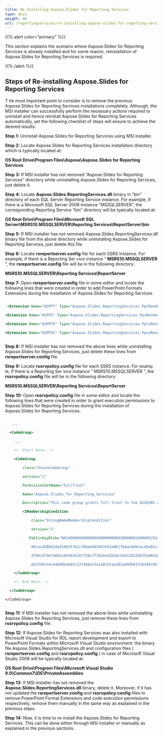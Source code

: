 ```yaml
---
title: Re Installing Aspose.Slides for Reporting Services
type: docs
weight: 40
url: /reportingservices/re-installing-aspose-slides-for-reporting-services/
---
```


{{% alert color="primary" %}} 

This section explains the scenario where Aspose.Slides for Reporting Services is already installed and for some reason, reinstallation of Aspose.Slides for Reporting Services is required. 

{{% /alert %}} 
## **Steps of Re-installing Aspose.Slides for Reporting Services**
T he most important point to consider is to remove the previous Aspose.Slides for Reporting Services installations completely. Although, the MSI installer can successfully perform the necessary actions required to uninstall and hence reinstall Aspose.Slides for Reporting Services automatically, yet the following checklist of steps will ensure to achieve the desired results: 

**Step** **1:** Uninstall Aspose.Slides for Reporting Services using MSI installer. 


**Step** **2:** Locate Aspose.Slides for Reporting Services installation directory which is typically located at: 

**OS Root Drive\Program Files\Aspose\Aspose.Slides for Reporting Services** 


**Step** **3:** If MSI installer has not removed “Aspose.Slides for Reporting Services” directory while uninstalling Aspose.Slides for Reporting Services, just delete it. 


**Step** **4:** Locate **Aspose.Slides.ReportingServices.dll** binary in “bin” directory of each SQL Server Reporting Service instance. For example, if there is a Microsoft SQL Server 2008 instance “MSSQLSERVER”, the corresponding Reporting Service “bin” directory will be typically located at: 

**OS Root Drive\Program Files\Microsoft SQL Server\MSRS10.MSSQLSERVER\Reporting Services\ReportServer\bin** 


**Step** **5:** If MSI installer has not removed Aspose.Slides.ReportingServices.dll binary file from the above directory while uninstalling Aspose.Slides for Reporting Services, just delete this file. 


**Step** **6:** Locate **rsreportserver.config** file for each SSRS instance. For example, if there is a Reporting Ser vice instance “ **MSRS10.MSSQLSERVER** ”, the **rsreportserver.config** file will be in the following directory: 

**MSRS10.MSSQLSERVER\Reporting Services\ReportServer** 


**Step** **7:** Open **rsreportserver.config** file in some editor and locate the following lines that were created in order to add PowerPoint Formats Extensions during the installation of Aspose.Slides for Reporting Services. 

``` xml

 <Extension Name="ASPPT" Type="Aspose.Slides.ReportingServices.PptRenderer,Aspose.Slides.ReportingServices"/>

<Extension Name="ASPPS" Type="Aspose.Slides.ReportingServices.PpsRenderer,Aspose.Slides.ReportingServices"/>

<Extension Name="ASPPTX" Type="Aspose.Slides.ReportingServices.PptxRenderer,Aspose.Slides.ReportingServices"/>

<Extension Name="ASPPSX" Type="Aspose.Slides.ReportingServices.PpsxRenderer,Aspose.Slides.ReportingServices"/>



```

**Step** **8:** If MSI installer has not removed the above lines while uninstalling Aspose.Slides for Reporting Services, just delete these lines from **rsreportserver.config** file. 


**Step** **9:** Locate **rssrvpolicy.config** file for each SSRS instance. For examp le, if there is a Reporting Ser vice instance “ MSRS10.MSSQLSERVER ”, the **rssrvpolicy.config** file will be in the following directory: 

**MSRS10.MSSQLSERVER\Reporting Services\ReportServer** 


**Step** **10:** Open **rssrvpolicy.config** file in some editor and locate the following lines that were created in order to grant execution permissions to Aspose.Slides for Reporting Services during the installation of Aspose.Slides for Reporting Services. 

**<CodeGroup>**

``` xml

   ...

  <CodeGroup>

    ...

    <!--Start here.-->

    <CodeGroup

        class="UnionCodeGroup"

        version="1"

        PermissionSetName="FullTrust"

        Name="Aspose.Slides_for_Reporting_Services"

        Description="This code group grants full trust to the AS4SSRS assembly.">

        <IMembershipCondition

            class="StrongNameMembershipCondition"

            version="1"

           PublicKeyBlob="00240000048000009400000006020000002400005253413100040000010001005542e

            99cecd28842dad186257b2c7b6ae9b5947e51e0b17b4ac6d8cecd3e01c4d20658c5e4ea1b9a6c8f854b2

            d796c4fde740dac65e834167758cff283eed1be5c9a812022b015a902e0b97d4e95569eb8c0971834744

            e633d9cb4c4a6d8eda03c12f486e13a1a0cb1aa101ad94943236384cbbf5c679944b994de9546e493bf" />

    </CodeGroup>

    <!--End here.-->

  </CodeGroup>

</CodeGroup>



```

**Step** **11:** If MSI installer has not removed the above lines while uninstalling Aspose.Slides for Reporting Services, just remove these lines from **rssrvpolicy.config** file. 


**Step** **12:** If Aspose.Slides for Reporting Services was also installed with Microsoft Visual Studio for RDL report development and export to PowerPoint Formats within Microsoft Visual Studio environment: the binary file Aspose.Slides.ReportingServices.dll and configuration files ( **rsreportserver.config** and **rssrvpolicy.config** ) in case of Microsoft Visual Studio 2008 will be typically located at: 

**OS Root Drive\Program Files\Microsoft Visual Studio 9.0\Common7\IDE\PrivateAssemblies** 


**Step** **13:** If MSI installer has not removed the **Aspose.Slides.ReportingServices.dll** binary, delete it. Moreover, if it has not updated the **rsreportserver.config** and **rssrvpolicy.config** files to remove PowerPoint Format Extensions and code execution permissions respectively, remove them manually in the same way as explained in the previous steps. 


**Step** **14:** Now, it is time to re-install the Aspose.Slides for Reporting Services. This can be done either through MSI installer or manually as explained in the previous sections. 
